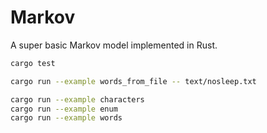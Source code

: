 Markov
======

A super basic Markov model implemented in Rust.

```sh
cargo test

cargo run --example words_from_file -- text/nosleep.txt

cargo run --example characters
cargo run --example enum
cargo run --example words
```
